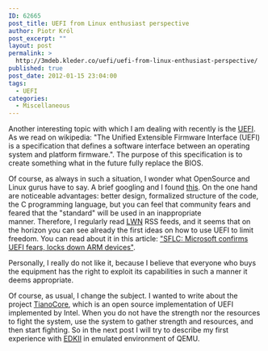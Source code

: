 ```yaml
---
ID: 62665
post_title: UEFI from Linux enthusiast perspective
author: Piotr Król
post_excerpt: ""
layout: post
permalink: >
  http://3mdeb.kleder.co/uefi/uefi-from-linux-enthusiast-perspective/
published: true
post_date: 2012-01-15 23:04:00
tags:
  - UEFI
categories:
  - Miscellaneous
---
```

Another interesting topic with which I am dealing with recently is the
[UEFI](http://www.uefi.org/home/). As we read on wikipedia: "The Unified
Extensible Firmware Interface (UEFI) is a specification that defines a software
interface between an operating system and platform firmware.". The purpose of
this specification is to create something what in the future fully replace the
BIOS.

Of course, as always in such a situation, I wonder what OpenSource and Linux
gurus have to say. A brief googling and I found
[this](http://kerneltrap.org/node/6884). On the one hand are noticeable
advantages: better design, formalized structure of the code, the C programming
language, but you can feel that community fears and feared that the "standard"
will be used in an inappropriate manner. Therefore, I regularly read
[LWN](http://lwn.net/) RSS feeds, and it seems that on the horizon you can see
already the first ideas on how to use UEFI to limit freedom. You can read about
it in this article: ["SFLC: Microsoft confirms UEFI fears, locks down ARM
devices"](http://lwn.net/Articles/475359/).  

Personally, I really do not like it, because I believe that everyone who buys
the equipment has the right to exploit its capabilities in such a manner it
deems appropriate.

Of course, as usual, I change the subject. I wanted to write about the project
[TianoCore](http://sourceforge.net/apps/mediawiki/tianocore/index.php?title=Welcome),
which is an open source implementation of UEFI implemented by Intel. When you
do not have the strength nor the resources to fight the system, use the system
to gather strength and resources, and then start fighting. So in the next post
I will try to describe my first experience with
[EDKII](http://sourceforge.net/apps/mediawiki/tianocore/index.php?title=EDK2)
in emulated environment of QEMU.